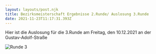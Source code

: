 ```yaml
---
layout: layouts/post.njk
title: Bezirksmeisterschaft Ergebnisse 2.Runde/ Auslosung 3.Runde
date: 2021-11-23T11:17:31.393Z
---
```

Hier ist die Auslosung für die 3.Runde am Freitag, den 10.12.2021 an der Gustav-Adolf-Straße



![](/images/runde-3.png "Runde 3")